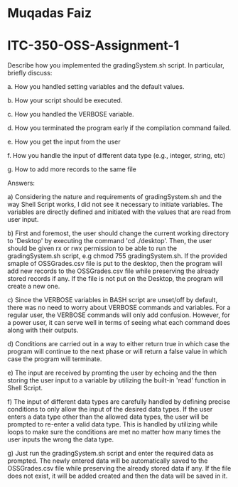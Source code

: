 # Muqadas Faiz
# ITC-350-OSS-Assignment-1

Describe how you implemented the gradingSystem.sh script. In particular, briefly discuss:

a. How you handled setting variables and the default values.

b. How your script should be executed.

c. How you handled the VERBOSE variable.

d. How you terminated the program early if the compilation command failed.

e. How you get the input from the user

f. How you handle the input of different data type (e.g., integer, string, etc)

g. How to add more records to the same file

Answers:

a) Considering the nature and requirements of gradingSystem.sh and the way Shell Script works, I did not see it necessary to initiate variables. The variables are directly defined and initiated with the values that are read from user input.

b) First and foremost, the user should change the current working directory to 'Desktop' by executing the command 'cd ./desktop'. Then, the user should be given rx or rwx permission to be able to run the gradingSystem.sh script, e.g chmod 755 gradingSystem.sh. If the provided smaple of OSSGrades.csv file is put to the desktop, then the program will add new records to the OSSGrades.csv file while preserving the already stored records if any. If the file is not put on the Desktop, the program will create a new one.

c) Since the VERBOSE variables in BASH script are unset/off by default, there was no need to worry about VERBOSE commands and variables. For a regular user, the VERBOSE commands will only add confusion. However, for a power user, it can serve well in terms of seeing what each command does along with their outputs.

d) Conditions are carried out in a way to either return true in which case the program will continue to the next phase or will return a false value in which case the program will terminate.

e) The input are received by promting the user by echoing and the then storing the user input to a variable by utilizing the built-in 'read' function in Shell Script.

f) The input of different data types are carefully handled by defining precise conditions to only allow the input of the desired data types. If the user enters a data type other than the allowed data types, the user will be prompted to re-enter a valid data type. This is handled by utilizing while loops to make sure the conditions are met no matter how many times the user inputs the wrong the data type.

g) Just run the gradingSystem.sh script and enter the required data as prompted. The newly entered data will be automatically saved to the OSSGrades.csv file while preserving the already stored data if any. If the file does not exist, it will be added created and then the data will be saved in it.
